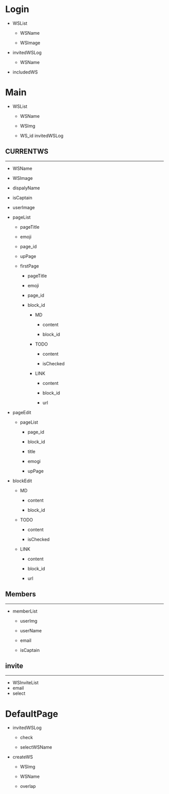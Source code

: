 # Login

- WSList

    - WSName

    - WSImage

- invitedWSLog

    - WSName

- includedWS

# Main

- WSList
    - WSName

    - WSImg
    - WS_id
invitedWSLog


## CURRENTWS
----
- WSName

- WSImage

- dispalyName

- isCaptain

- userImage

- pageList
    - pageTitle
    - emoji
    - page_id
    - upPage

    - firstPage
        - pageTitle
        - emoji

        - page_id
        - block_id
            - MD
                - content
                
                - block_id

            - TODO
                - content

                - isChecked

            - LINK
                - content

                - block_id
                - url

- pageEdit

    - pageList
        - page_id

        - block_id

        - title

        - emogi

        - upPage
- blockEdit
    - MD
        - content
                
        - block_id

    - TODO
        - content

        - isChecked

    - LINK
        - content

        - block_id
        - url
## Members
------
- memberList

    - userImg
    - userName
    
    - email
    - isCaptain

## invite
----

- WSInviteList
- email
- select


# DefaultPage

- invitedWSLog

    - check

    - selectWSName
- createWS

    - WSImg

    - WSName
    - overlap